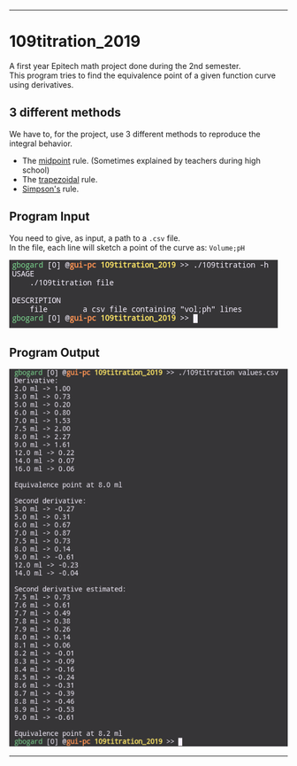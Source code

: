 ***

# 109titration_2019

A first year Epitech math project done during the 2nd semester.<br>
This program tries to find the equivalence point of a given function curve using derivatives.<br>

## 3 different methods

We have to, for the project, use 3 different methods to reproduce the integral behavior.<br>

* The [midpoint](https://www.purplemath.com/modules/midpoint.htm) rule. (Sometimes explained by teachers during high school)
* The [trapezoidal](https://byjus.com/maths/trapezoidal-rule/) rule.
* [Simpson's](https://en.wikipedia.org/wiki/Simpson%27s_rule) rule.

## Program Input

You need to give, as input, a path to a <code>.csv</code> file.<br>
In the file, each line will sketch a point of the curve as: <code>Volume;pH</code><br>

![109borwein Normal Input](https://github.com/guillaumebgd/109titration_2019/blob/master/.github_assets/109titration_normal_input.png?raw=true)

## Program Output

![109borwein Normal output](https://github.com/guillaumebgd/109titration_2019/blob/master/.github_assets/109titration_normal_output.png?raw=true)

***
